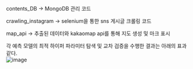 contents_DB -> MongoDB 관리 코드

crawling_instagram -> selenium을 통한 sns 게시글 크롤링 코드

map_api -> 추출된 데이터와 kakaomap api를 통해 지도 생성 및 마크 표시

각 예측 모델의 최적 하이퍼 파라미터 탐색 및 교차 검증을 수행한 결과는 아래의 표과 같다.
<br>
![image](https://github.com/user-attachments/assets/58628933-90c9-4291-9a5d-3978afb38897)
